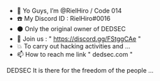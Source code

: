 - 👋 Yo Guys, I’m @RielHiro / Code 014
- ☎️ My Discord ID :  RielHiro#0016
- ⚫ Only the original owner of DEDSEC 
- 🎥 Join us : " https://discord.gg/FStggCAe "
- 💥 To carry out hacking activities and ...
- 📫 How to reach me link " dedsec.com "

DEDSEC It is there for the freedom of the people ...
